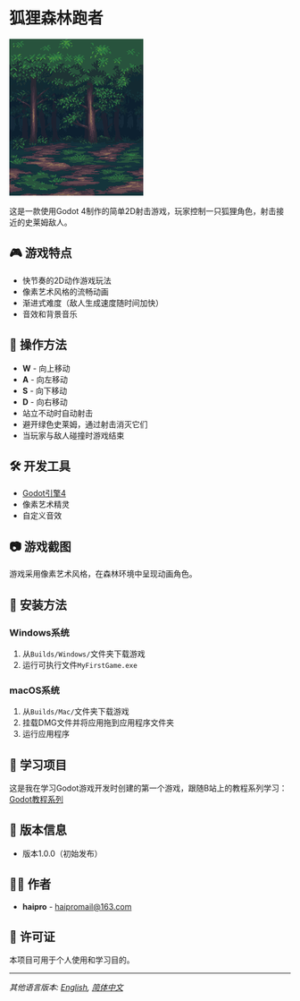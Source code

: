 # 狐狸森林跑者

![游戏截图](AssetBundle/Sprites/ForestBackground.png)

这是一款使用Godot 4制作的简单2D射击游戏，玩家控制一只狐狸角色，射击接近的史莱姆敌人。

## 🎮 游戏特点

- 快节奏的2D动作游戏玩法
- 像素艺术风格的流畅动画
- 渐进式难度（敌人生成速度随时间加快）
- 音效和背景音乐

## 🎯 操作方法

- **W** - 向上移动
- **A** - 向左移动
- **S** - 向下移动
- **D** - 向右移动
- 站立不动时自动射击
- 避开绿色史莱姆，通过射击消灭它们
- 当玩家与敌人碰撞时游戏结束

## 🛠️ 开发工具

- [Godot引擎4](https://godotengine.org/)
- 像素艺术精灵
- 自定义音效

## 📷 游戏截图

游戏采用像素艺术风格，在森林环境中呈现动画角色。

## 🔧 安装方法

### Windows系统
1. 从`Builds/Windows/`文件夹下载游戏
2. 运行可执行文件`MyFirstGame.exe`

### macOS系统
1. 从`Builds/Mac/`文件夹下载游戏
2. 挂载DMG文件并将应用拖到应用程序文件夹
3. 运行应用程序

## 📝 学习项目

这是我在学习Godot游戏开发时创建的第一个游戏，跟随B站上的教程系列学习：
[Godot教程系列](https://www.bilibili.com/video/BV1fuCrYFEoG/)

## 🚀 版本信息

- 版本1.0.0（初始发布）

## 👨‍💻 作者

- **haipro** - [haipromail@163.com](mailto:haipromail@163.com)

## 📄 许可证

本项目可用于个人使用和学习目的。

---

*其他语言版本: [English](README.md), [简体中文](README.zh.md)* 